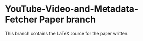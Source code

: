 # YouTube-Video-and-Metadata-Fetcher Paper branch
This branch contains the LaTeX source for the paper written.
